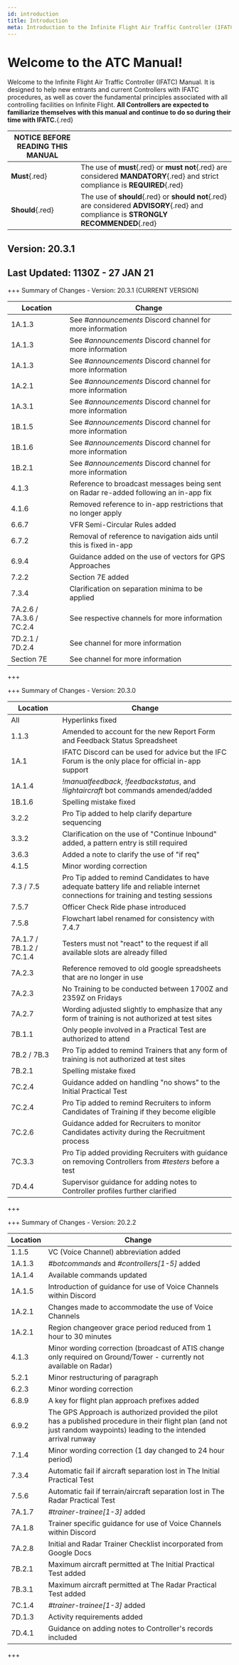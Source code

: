 ```yaml
---
id: introduction
title: Introduction
meta: Introduction to the Infinite Flight Air Traffic Controller (IFATC) Manual.
---
```


# Welcome to the ATC Manual!



Welcome to the Infinite Flight Air Traffic Controller (IFATC) Manual. It is designed to help new entrants and current Controllers with IFATC procedures, as well as cover the fundamental principles associated with all controlling facilities on Infinite Flight. **All Controllers are expected to familiarize themselves with this manual and continue to do so during their time with IFATC.**{.red}



| NOTICE BEFORE READING THIS MANUAL |                                                              |
| --------------------------------- | ------------------------------------------------------------ |
| **Must**{.red}                    | The use of **must**{.red} or **must not**{.red} are considered **MANDATORY**{.red} and strict compliance is **REQUIRED**{.red} |
| **Should**{.red}                  | The use of **should**{.red} or **should not**{.red} are considered **ADVISORY**{.red} and compliance is **STRONGLY RECOMMENDED**{.red} |



## Version: 20.3.1

## Last Updated: 1130Z - 27 JAN 21



+++ Summary of Changes - Version: 20.3.1 (CURRENT VERSION)

| Location                 | Change                                                       |
| ------------------------ | ------------------------------------------------------------ |
| 1A.1.3                   | See *#announcements* Discord channel for more information    |
| 1A.1.3                   | See *#announcements* Discord channel for more information    |
| 1A.1.3                   | See *#announcements* Discord channel for more information    |
| 1A.2.1                   | See *#announcements* Discord channel for more information    |
| 1A.3.1                   | See *#announcements* Discord channel for more information    |
| 1B.1.5                   | See *#announcements* Discord channel for more information    |
| 1B.1.6                   | See *#announcements* Discord channel for more information    |
| 1B.2.1                   | See *#announcements* Discord channel for more information    |
| 4.1.3                    | Reference to broadcast messages being sent on Radar re-added following an in-app fix |
| 4.1.6                    | Removed reference to in-app restrictions that no longer apply |
| 6.6.7                    | VFR Semi-Circular Rules added                                |
| 6.7.2                    | Removal of reference to navigation aids until this is fixed in-app |
| 6.9.4                    | Guidance added on the use of vectors for GPS Approaches      |
| 7.2.2                    | Section 7E added                                             |
| 7.3.4                    | Clarification on separation minima to be applied             |
| 7A.2.6 / 7A.3.6 / 7C.2.4 | See respective channels for more information                 |
| 7D.2.1 / 7D.2.4          | See channel for more information                             |
| Section 7E               | See channel for more information                             |

+++



+++ Summary of Changes - Version: 20.3.0

| Location                 | Change                                                       |
| ------------------------ | ------------------------------------------------------------ |
| All                      | Hyperlinks fixed                                             |
| 1.1.3                    | Amended to account for the new Report Form and Feedback Status Spreadsheet |
| 1A.1                     | IFATC Discord can be used for advice but the IFC Forum is the only place for official in-app support |
| 1A.1.4                   | *!manualfeedback*, *!feedbackstatus*, and *!lightaircraft* bot commands amended/added |
| 1B.1.6                   | Spelling mistake fixed                                       |
| 3.2.2                    | Pro Tip added to help clarify departure sequencing           |
| 3.3.2                    | Clarification on the use of "Continue Inbound" added, a pattern entry is still required |
| 3.6.3                    | Added a note to clarify the use of "if req"                  |
| 4.1.5                    | Minor wording correction                                     |
| 7.3 / 7.5                | Pro Tip added to remind Candidates to have adequate battery life and reliable internet connections for training and testing sessions |
| 7.5.7                    | Officer Check Ride phase introduced                          |
| 7.5.8                    | Flowchart label renamed for consistency with 7.4.7           |
| 7A.1.7 / 7B.1.2 / 7C.1.4 | Testers must not "react" to the request if all available slots are already filled |
| 7A.2.3                   | Reference removed to old google spreadsheets that are no longer in use |
| 7A.2.3                   | No Training to be conducted between 1700Z and 2359Z on Fridays |
| 7A.2.7                   | Wording adjusted slightly to emphasize that any form of training is not authorized at test sites |
| 7B.1.1                   | Only people involved in a Practical Test are authorized to attend |
| 7B.2 / 7B.3              | Pro Tip added to remind Trainers that any form of training is not authorized at test sites |
| 7B.2.1                   | Spelling mistake fixed                                       |
| 7C.2.4                   | Guidance added on handling "no shows" to the Initial Practical Test |
| 7C.2.4                   | Pro Tip added to remind Recruiters to inform Candidates of Training if they become eligible |
| 7C.2.6                   | Guidance added for Recruiters to monitor Candidates activity during the Recruitment process |
| 7C.3.3                   | Pro Tip added providing Recruiters with guidance on removing Controllers from *#testers* before a test |
| 7D.4.4                   | Supervisor guidance for adding notes to Controller profiles further clarified |

+++



+++ Summary of Changes - Version: 20.2.2

| Location | Change                                                       |
| -------- | ------------------------------------------------------------ |
| 1.1.5    | VC (Voice Channel) abbreviation added                        |
| 1A.1.3   | *#botcommands* and *#controllers[1-5]* added                 |
| 1A.1.4   | Available commands updated                                   |
| 1A.1.5   | Introduction of guidance for use of Voice Channels within Discord |
| 1A.2.1   | Changes made to accommodate the use of Voice Channels        |
| 1A.2.1   | Region changeover grace period reduced from 1 hour to 30 minutes |
| 4.1.3    | Minor wording correction (broadcast of ATIS change only required on Ground/Tower - currently not available on Radar) |
| 5.2.1    | Minor restructuring of paragraph                             |
| 6.2.3    | Minor wording correction                                     |
| 6.8.9    | A key for flight plan approach prefixes added                |
| 6.9.2    | The GPS Approach is authorized provided the pilot has a published procedure in their flight plan (and not just random waypoints) leading to the intended arrival runway |
| 7.1.4    | Minor wording correction (1 day changed to 24 hour period)   |
| 7.3.4    | Automatic fail if aircraft separation lost in The Initial Practical Test |
| 7.5.6    | Automatic fail if terrain/aircraft separation lost in The Radar Practical Test |
| 7A.1.7   | *#trainer-trainee[1-3]* added                                |
| 7A.1.8   | Trainer specific guidance for use of Voice Channels within Discord |
| 7A.2.8   | Initial and Radar Trainer Checklist incorporated from Google Docs |
| 7B.2.1   | Maximum aircraft permitted at The Initial Practical Test added |
| 7B.3.1   | Maximum aircraft permitted at The Radar Practical Test added |
| 7C.1.4   | *#trainer-trainee[1-3]* added                                |
| 7D.1.3   | Activity requirements added                                  |
| 7D.4.1   | Guidance on adding notes to Controller's records included    |

+++



